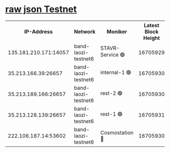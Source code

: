 
[raw json Testnet](https://rpc-check.bandt.stavr.tech/bandt/rpcbandt_result.json)
=

<table><tr><th>IP-Address</th><th>Network</th><th>Moniker</th><th>Latest Block Height</th><th>Earliest Block Height</th><th>Catching Up</th><th>Tx Index</th><th>Voting Power</th><th>Scan Time</th></tr><tr><td>135.181.210.171:14057</td><td>band-laozi-testnet6</td><td>STAVR-Service 🟢</td><td>16705929</td><td>15322501</td><td>False</td><td>on</td><td>0</td><td>2024-03-12T05:59:18.546700515UTC</td></tr><tr><td>35.213.166.39:26657</td><td>band-laozi-testnet6</td><td>internal-1 🟢</td><td>16705930</td><td>16605930</td><td>False</td><td>on</td><td>0</td><td>2024-03-12T05:59:20.797967600UTC</td></tr><tr><td>35.213.189.166:26657</td><td>band-laozi-testnet6</td><td>rest-2 🟢</td><td>16705930</td><td>16605930</td><td>False</td><td>on</td><td>0</td><td>2024-03-12T05:59:21.703355048UTC</td></tr><tr><td>35.213.128.139:26657</td><td>band-laozi-testnet6</td><td>rest-1 🟢</td><td>16705931</td><td>16605930</td><td>False</td><td>on</td><td>0</td><td>2024-03-12T05:59:22.584652712UTC</td></tr><tr><td>222.106.187.14:53602</td><td>band-laozi-testnet6</td><td>Cosmostation 🔴</td><td>16705930</td><td>16668001</td><td>False</td><td>on</td><td>2203686</td><td>2024-03-12T05:59:19.901062556UTC</td></tr></table>
